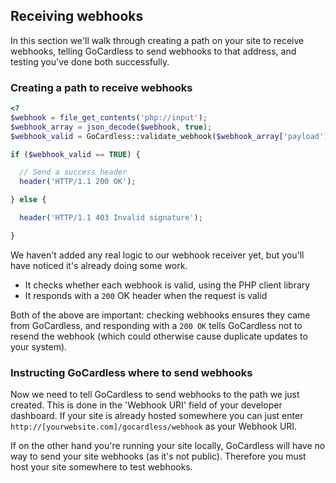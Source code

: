 ## Receiving webhooks

In this section we'll walk through creating a path on your site to receive webhooks, telling GoCardless to send webhooks to that address, and testing you've done both successfully.

### Creating a path to receive webhooks

```php
<?
$webhook = file_get_contents('php://input');
$webhook_array = json_decode($webhook, true);
$webhook_valid = GoCardless::validate_webhook($webhook_array['payload']);

if ($webhook_valid == TRUE) {

  // Send a success header
  header('HTTP/1.1 200 OK');

} else {

  header('HTTP/1.1 403 Invalid signature');

}
```

We haven't added any real logic to our webhook receiver yet, but you'll have noticed it's already doing some work.

* It checks whether each webhook is valid, using the PHP client library
* It responds with a `200` OK header when the request is valid

Both of the above are important: checking webhooks ensures they came from GoCardless, and responding with a `200 OK` tells GoCardless not to resend the webhook (which could otherwise cause duplicate updates to your system).

### Instructing GoCardless where to send webhooks

Now we need to tell GoCardless to send webhooks to the path we just created. This is done in the 'Webhook URI' field of your developer dashboard. If your site is already hosted somewhere you can just enter `http://[yourwebsite.com]/gocardless/webhook` as your Webhook URI.

If on the other hand you're running your site locally, GoCardless will have no way to send your site webhooks (as it's not public). Therefore you must host your site somewhere to test webhooks.
